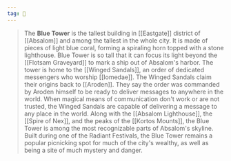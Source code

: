 ```yaml
---
tag: 🏰
---
```

> The **Blue Tower** is the tallest building in [[Eastgate]] district of [[Absalom]] and among the tallest in the whole city. It is made of pieces of light blue coral, forming a spiraling horn topped with a stone lighthouse. Blue Tower is so tall that it can focus its light beyond the [[Flotsam Graveyard]] to mark a ship out of Absalom's harbor. The tower is home to the [[Winged Sandals]], an order of dedicated messengers who worship [[Iomedae]]. The Winged Sandals claim their origins back to [[Aroden]]. They say the order was commanded by Aroden himself to be ready to deliver messages to anywhere in the world. When magical means of communication don't work or are not trusted, the Winged Sandals are capable of delivering a message to any place in the world. Along with the [[Absalom Lighthouse]], the [[Spire of Nex]], and the peaks of the [[Kortos Mounts]], the Blue Tower is among the most recognizable parts of Absalom's skyline.
> Built during one of the Radiant Festivals, the Blue Tower remains a popular picnicking spot for much of the city's wealthy, as well as being a site of much mystery and danger.







